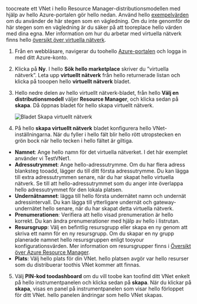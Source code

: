 toocreate ett VNet i hello Resource Manager-distributionsmodellen med hjälp av hello Azure-portalen gör hello nedan. Använd hello [exempelvärden](#values) om du använder de här stegen som en vägledning. Om du inte genomför de här stegen som en vägledning är du säker på att tooreplace hello värden med dina egna. Mer information om hur du arbetar med virtuella nätverk finns hello [översikt över virtuella nätverk](../articles/virtual-network/virtual-networks-overview.md).

1. Från en webbläsare, navigerar du toohello [Azure-portalen](http://portal.azure.com) och logga in med ditt Azure-konto.
2. Klicka på **Ny**. I hello **Sök hello marketplace** skriver du ”virtuella nätverk”. Leta upp **virtuellt nätverk** från hello returnerade listan och klicka på tooopen hello **virtuellt nätverk** bladet.
3. Hello nedre delen av hello virtuellt nätverk-bladet, från hello **Välj en distributionsmodell** väljer **Resource Manager**, och klicka sedan på **skapa**. Då öppnas bladet för hello skapa virtuellt nätverk.

    ![Bladet Skapa virtuellt nätverk](./media/vpn-gateway-basic-vnet-s2s-rm-portal-include/createvnet.png "Bladet Skapa virtuellt nätverk")
4. På hello **skapa virtuellt nätverk** bladet konfigurera hello VNet-inställningarna. När du fyller i hello fält blir hello rött utropstecken en grön bock när hello tecken i hello fältet är giltiga.

  - **Namnet**: Ange hello namn för det virtuella nätverket. I det här exemplet använder vi TestVNet1.
  - **Adressutrymmet**: Ange hello-adressutrymme. Om du har flera adress blanksteg tooadd, lägger du till ditt första adressutrymme. Du kan lägga till extra adressutrymmen senare, när du har skapat hello virtuella nätverk. Se till att hello-adressutrymmet som du anger inte överlappa hello adressutrymmet för den lokala platsen.
  - **Undernätnamnet**: lägga till hello första undernätet namn och undernät adressintervall. Du kan lägga till ytterligare undernät och gateway-undernätet hello senare, när du har skapat detta virtuella nätverk. 
  - **Prenumerationen**: Verifiera att hello visad prenumeration är hello korrekt. Du kan ändra prenumerationer med hjälp av hello i listrutan.
  - **Resursgrupp**: Välj en befintlig resursgrupp eller skapa en ny genom att skriva ett namn för en ny resursgrupp. Om du skapar en ny grupp planerade namnet hello resursgruppen enligt tooyour konfigurationsvärden. Mer information om resursgrupper finns i [Översikt över Azure Resource Manager](../articles/azure-resource-manager/resource-group-overview.md#resource-groups).
  - **Plats**: Välj hello plats för din VNet. hello platsen avgör var hello resurser som du distribuerar toothis VNet kommer att finnas.

5. Välj **PIN-kod toodashboard** om du vill toobe kan toofind ditt VNet enkelt på hello instrumentpanelen och klicka sedan på **skapa**. När du klickar på **skapa**, visas en panel på instrumentpanelen som visar hello förloppet för ditt VNet. hello panelen ändringar som hello VNet skapas.
